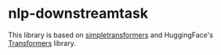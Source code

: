 # nlp-downstreamtask
This library is based on [simpletransformers](https://github.com/ThilinaRajapakse/simpletransformers) and HuggingFace's [Transformers](https://github.com/huggingface/transformers) library.
